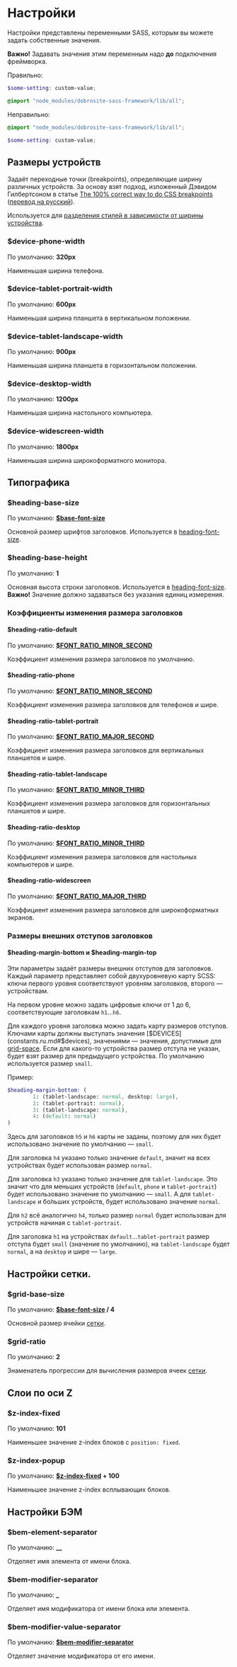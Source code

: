 # Настройки

Настройки представлены переменными SASS, которым вы можете задать собственные значения.

**Важно!** Задавать значения этим переменным надо **до** подключения фреймворка.

Правильно:

```scss
$some-setting: custom-value;

@import "node_modules/dobrosite-sass-framework/lib/all";
```

Неправильно:

```scss
@import "node_modules/dobrosite-sass-framework/lib/all";

$some-setting: custom-value;
```

## Размеры устройств

Задаёт переходные точки (breakpoints), определяющие ширину различных устройств. За основу взят
подход, изложенный Дэвидом Гилбертсоном в статье
[The 100% correct way to do CSS breakpoints](https://medium.com/p/88d6a5ba1862)
([перевод на русский](http://css-live.ru/articles-css/pravilnye-kontrolnye-tochki-v-css.html)).

Используется для [разделения стилей в зависимости от ширины
устройства](adaptive.ru.md#Определение-ширины-устройства).

### $device-phone-width

По умолчанию: **320px**

Наименьшая ширина телефона.

### $device-tablet-portrait-width

По умолчанию: **600px**
                    
Наименьшая ширина планшета в вертикальном положении.

### $device-tablet-landscape-width

По умолчанию: **900px**
                    
Наименьшая ширина планшета в горизонтальном положении.

### $device-desktop-width

По умолчанию: **1200px**
                     
Наименьшая ширина настольного компьютера.

### $device-widescreen-width

По умолчанию: **1800px**
                     
Наименьшая ширина широкоформатного монитора.


## Типографика

### $heading-base-size

По умолчанию: **[$base-font-size](http://compass-style.org/reference/compass/typography/vertical_rhythm/#const-base-font-size)**

Основной размер шрифтов заголовков. Используется в
[heading-font-size](typography.ru.md#heading-font-size). 

### $heading-base-height

По умолчанию: **1**

Основная высота строки заголовков. Используется в
[heading-font-size](typography.ru.md#heading-font-size). **Важно!** Значение должно задаваться без
указания единиц измерения.

### Коэффициенты изменения размера заголовков

#### $heading-ratio-default

По умолчанию: **[$FONT_RATIO_MINOR_SECOND](constants.ru.md#Коэффициенты-изменения-размера-шрифта)**

Коэффициент изменения размера заголовков по умолчанию.

#### $heading-ratio-phone

По умолчанию: **[$FONT_RATIO_MINOR_SECOND](constants.ru.md#Коэффициенты-изменения-размера-шрифта)**

Коэффициент изменения размера заголовков для телефонов и шире.

#### $heading-ratio-tablet-portrait

По умолчанию: **[$FONT_RATIO_MAJOR_SECOND](constants.ru.md#Коэффициенты-изменения-размера-шрифта)**

Коэффициент изменения размера заголовков для вертикальных планшетов и шире.

#### $heading-ratio-tablet-landscape

По умолчанию: **[$FONT_RATIO_MINOR_THIRD](constants.ru.md#Коэффициенты-изменения-размера-шрифта)**

Коэффициент изменения размера заголовков для горизонтальных планшетов и шире.

#### $heading-ratio-desktop

По умолчанию: **[$FONT_RATIO_MINOR_THIRD](constants.ru.md#Коэффициенты-изменения-размера-шрифта)**

Коэффициент изменения размера заголовков для настольных компьютеров и шире.

#### $heading-ratio-widescreen

По умолчанию: **[$FONT_RATIO_MAJOR_THIRD](constants.ru.md#Коэффициенты-изменения-размера-шрифта)**

Коэффициент изменения размера заголовков для широкоформатных экранов.


### Размеры внешних отступов заголовков

#### $heading-margin-bottom и $heading-margin-top

Эти параметры задаёт размеры внешних отступов для заголовков. Каждый параметр представляет собой
двухуровневую карту SCSS: ключи первого уровня соответствуют уровням заголовков, второго —
устройствам.

На первом уровне можно задать цифровые ключи от 1 до 6, соответствующие заголовкам `h1`…`h6`.

Для каждого уровня заголовка можно задать карту размеров отступов. Ключами карты должны выступать
значения [$DEVICES](constants.ru.md#$devices), значениями — значения, допустимые для
[grid-space](grid.ru.md#grid-space). Если для какого-то устройства размер отступа не указан, будет
взят размер для предыдущего устройства. По умолчанию используется размер `small`.

Пример:

```scss
$heading-margin-bottom: (
        1: (tablet-landscape: normal, desktop: large),
        2: (tablet-portrait: normal),
        3: (tablet-landscape: normal),
        4: (default: normal)
)
```

Здесь для заголовков `h5` и `h6` карты не заданы, поэтому для них будет использовано значение по
умолчанию — `small`.

Для заголовка `h4` указано только значение `default`, значит на всех устройствах будет использован
размер `normal`.  

Для заголовка `h3` указано только значение для `tablet-landscape`. Это значит что для меньших
устройств (`default`, `phone` и `tablet-portrait`) будет использовано значение по умолчанию —
`small`. А для `tablet-landscape` и бо́льших устройств, будет использовано значение `normal`.

Для `h2` всё аналогично `h4`, только размер `normal` будет использован для устройств начиная с
`tablet-portrait`.

Для заголовка `h1` на устройствах `default`…`tablet-portrait` размер отступа будет `small` (значение
по умолчанию), на `tablet-landscape` будет `normal`, а на `desktop` и шире — `large`.


## Настройки сетки.

### $grid-base-size

По умолчанию: **[$base-font-size](http://compass-style.org/reference/compass/typography/vertical_rhythm/#const-base-font-size) / 4** 

Основной размер ячейки [сетки](grid.ru.md).

### $grid-ratio

По умолчанию: **2** 

Знаменатель прогрессии для вычисления размеров ячеек [сетки](grid.ru.md).


## Слои по оси Z

### $z-index-fixed

По умолчанию: **101** 

Наименьшее значение z-index блоков с `position: fixed`.

### $z-index-popup

По умолчанию: **[$z-index-fixed](#z-index-fixed) + 100**

Наименьшее значение z-index всплывающих блоков.


## Настройки БЭМ

### $bem-element-separator

По умолчанию: **__**

Отделяет имя элемента от имени блока.

### $bem-modifier-separator

По умолчанию: **_**

Отделяет имя модификатора от имени блока или элемента.

### $bem-modifier-value-separator

По умолчанию: **[$bem-modifier-separator](#bem-modifier-separator)**

Отделяет значение модификатора от его имени.
